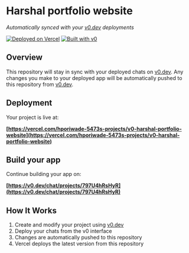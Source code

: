 # Harshal portfolio website

*Automatically synced with your [v0.dev](https://v0.dev) deployments*

[![Deployed on Vercel](https://img.shields.io/badge/Deployed%20on-Vercel-black?style=for-the-badge&logo=vercel)](https://vercel.com/hporiwade-5473s-projects/v0-harshal-portfolio-website)
[![Built with v0](https://img.shields.io/badge/Built%20with-v0.dev-black?style=for-the-badge)](https://v0.dev/chat/projects/797U4hRsHyR)

## Overview

This repository will stay in sync with your deployed chats on [v0.dev](https://v0.dev).
Any changes you make to your deployed app will be automatically pushed to this repository from [v0.dev](https://v0.dev).

## Deployment

Your project is live at:

**[https://vercel.com/hporiwade-5473s-projects/v0-harshal-portfolio-website](https://vercel.com/hporiwade-5473s-projects/v0-harshal-portfolio-website)**

## Build your app

Continue building your app on:

**[https://v0.dev/chat/projects/797U4hRsHyR](https://v0.dev/chat/projects/797U4hRsHyR)**

## How It Works

1. Create and modify your project using [v0.dev](https://v0.dev)
2. Deploy your chats from the v0 interface
3. Changes are automatically pushed to this repository
4. Vercel deploys the latest version from this repository